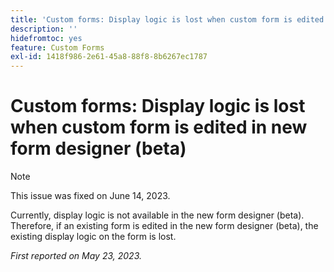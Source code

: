 ```yaml
---
title: 'Custom forms: Display logic is lost when custom form is edited in new form designer (beta)'
description: ''
hidefromtoc: yes
feature: Custom Forms
exl-id: 1418f986-2e61-45a8-88f8-8b6267ec1787
---
```

# Custom forms: Display logic is lost when custom form is edited in new form designer (beta)

>[!NOTE]
>
>This issue was fixed on June 14, 2023.

Currently, display logic is not available in the new form designer (beta). Therefore, if an existing form is edited in the new form designer (beta), the existing display logic on the form is lost.

_First reported on May 23, 2023._
